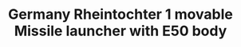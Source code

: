 ---
layout: product
title: "Germany Rheintochter 1 movable Missile launcher with E50 body"
price: "1800" 
desc: "Maketa"
img_path: "/assets/img/UA72031.webp"
brand: "N/A"
available: false
special_offer: false
new: false
soon: false
cat: "010000"
subcat: "013300"
subsubcat: "0N/A"
sifra: "UA72031"
popular: false
spec: false
---